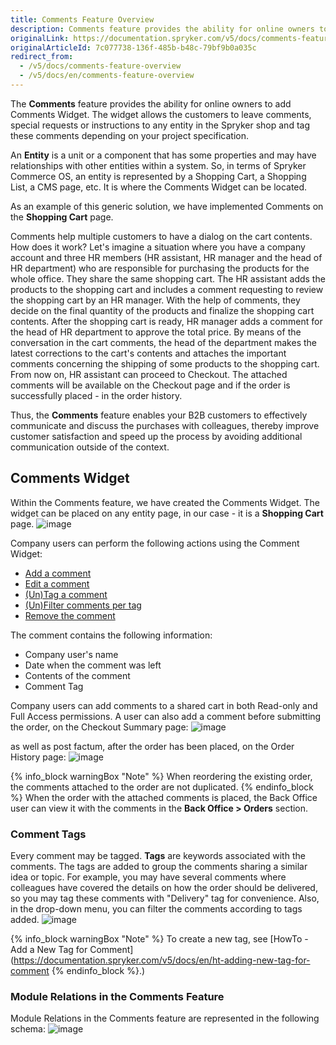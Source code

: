```yaml
---
title: Comments Feature Overview
description: Comments feature provides the ability for online owners to add Comments Widget that  allows the customers to leave comments or special requests.
originalLink: https://documentation.spryker.com/v5/docs/comments-feature-overview
originalArticleId: 7c077738-136f-485b-b48c-79bf9b0a035c
redirect_from:
  - /v5/docs/comments-feature-overview
  - /v5/docs/en/comments-feature-overview
---
```


The **Comments** feature provides the ability for online owners to add Comments Widget. The widget allows the customers to leave comments, special requests or instructions to any entity in the Spryker shop and tag these comments depending on your project specification. 

An **Entity** is a unit or a component that has some properties and may have relationships with other entities within a system. So, in terms of Spryker Commerce OS, an entity is represented by a Shopping Cart, a Shopping List, a CMS page, etc. It is where the Comments Widget can be located.

As an example of this generic solution, we have implemented Comments on the **Shopping Cart** page.

Comments help multiple customers to have a dialog on the cart contents. How does it work? Let's imagine a situation where you have a company account and three HR members (HR assistant, HR manager and the head of HR department) who are responsible for purchasing the products for the whole office. They share the same shopping cart. The HR assistant adds the products to the shopping cart and includes a comment requesting to review the shopping cart by an HR manager. With the help of comments, they decide on the final quantity of the products and finalize the shopping cart contents. After the shopping cart is ready, HR manager adds a comment for the head of HR department to approve the total price. By means of the conversation in the cart comments, the head of the department makes the latest corrections to the cart's contents and attaches the important comments concerning the shipping of some products to the shopping cart. From now on, HR assistant can proceed to Checkout. The attached comments will be available on the Checkout page and if the order is successfully placed - in the order history.

Thus, the **Comments** feature enables your B2B customers to effectively communicate and discuss the purchases with colleagues, thereby improve customer satisfaction and speed up the process by avoiding additional communication outside of the context.

## Comments Widget
Within the Comments feature, we have created the Comments Widget. The widget can be placed on any entity page, in our case - it is a **Shopping Cart** page. 
![image](https://spryker.s3.eu-central-1.amazonaws.com/docs/Features/Mailing+&+Communication/Comments/comments-shopping-cart.png) 

Company users can perform the following actions using the Comment Widget:

* [Add a comment](/docs/scos/user/user-guides/{{page.version}}/shop-user-guide/shop-guide-comments/shop-guide-managing-comments.html#adding-a-comment-to-the-cart)
* [Edit a comment](/docs/scos/user/user-guides/{{page.version}}/shop-user-guide/shop-guide-comments/shop-guide-managing-comments.html#editing-a-comment-in-the-cart)
* [\(Un\)Tag a comment](/docs/scos/user/user-guides/{{page.version}}/shop-user-guide/shop-guide-comments/shop-guide-managing-comments.html#-un-tagging-a-comment-in-the-cart)
* [\(Un\)Filter comments per tag](/docs/scos/user/user-guides/{{page.version}}/shop-user-guide/shop-guide-comments/shop-guide-managing-comments.html#-un-filtering-a-comment-in-the-cart)
* [Remove the comment](/docs/scos/user/user-guides/{{page.version}}/shop-user-guide/shop-guide-comments/shop-guide-managing-comments.html#removing-a-comment)

The comment contains the following information:

* Company user's name
* Date when the comment was left
* Contents of the comment
* Comment Tag

Company users can add comments to a shared cart in both Read-only and Full Access permissions. A user can also add a comment before submitting the order, on the Checkout Summary page:
![image](https://spryker.s3.eu-central-1.amazonaws.com/docs/Features/Mailing+&+Communication/Comments/checkout-summary-page-comment.png) 

as well as post factum, after the order has been placed, on the Order History page:
![image](https://spryker.s3.eu-central-1.amazonaws.com/docs/Features/Mailing+&+Communication/Comments/order-history-comments.png) 

{% info_block warningBox "Note" %}
When reordering the existing order, the comments attached to the order are not duplicated.
{% endinfo_block %}
When the order with the attached comments is placed, the Back Office user can view it with the comments in the **Back Office > Orders** section. 

### Comment Tags
Every comment may be tagged.
**Tags** are keywords associated with the comments. The tags are added to group the comments sharing a similar idea or topic. For example, you may have several comments where colleagues have covered the details on how the order should be delivered, so you may tag these comments with "Delivery" tag for convenience. Also, in the drop-down menu, you can filter the comments according to tags added.
![image](https://spryker.s3.eu-central-1.amazonaws.com/docs/Features/Mailing+&+Communication/Comments/filter-tags.png) 

{% info_block warningBox "Note" %}
To create a new tag, see [HowTo - Add a New Tag for Comment](https://documentation.spryker.com/v5/docs/en/ht-adding-new-tag-for-comment
{% endinfo_block %}.)

### Module Relations in the Comments Feature
Module Relations in the Comments feature are represented in the following schema:
![image](https://spryker.s3.eu-central-1.amazonaws.com/docs/Features/Mailing+&+Communication/Comments/techspec-comments-module-diagram.png) 
